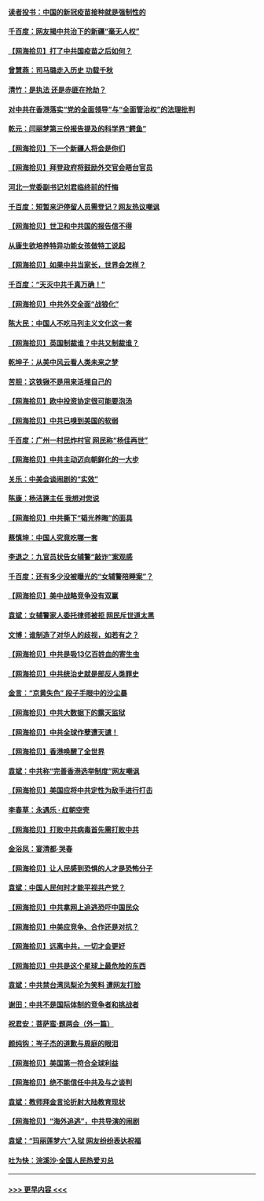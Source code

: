 #### [读者投书：中国的新冠疫苗接种就是强制性的](../pages/nsc993/n12859932.md?t=04062052) 
#### [千百度：网友揭中共治下的新疆“毫无人权”](../pages/nsc993/n12858385.md?t=04062052) 
#### [【网海拾贝】打了中共国疫苗之后如何？](../pages/nsc993/n12857866.md?t=04062052) 
#### [曾慧燕：司马璐走入历史 功载千秋](../pages/nsc993/n12856996.md?t=04062052) 
#### [清竹：是执法 还是赤匪在抢劫？](../pages/nsc993/n12856952.md?t=04062052) 
#### [对中共在香港落实“党的全面领导”与“全面管治权”的法理批判](../pages/nsc993/n12856929.md?t=04062052) 
#### [乾元：闫丽梦第三份报告提及的科学界“鳄鱼”](../pages/nsc993/n12855985.md?t=04062052) 
#### [【网海拾贝】下一个新疆人将会是你们](../pages/nsc993/n12855864.md?t=04062052) 
#### [【网海拾贝】拜登政府将鼓励外交官会晤台官员](../pages/nsc993/n12853615.md?t=04062052) 
#### [河北一党委副书记刘君临终前的忏悔](../pages/nsc993/n12849420.md?t=04062052) 
#### [千百度：短暂来沪停留人员需登记？网友热议嘲讽](../pages/nsc993/n12853497.md?t=04062052) 
#### [【网海拾贝】世卫和中共国的报告信不得](../pages/nsc993/n12850902.md?t=04062052) 
#### [从康生欲培养特异功能女孩做特工说起](../pages/nsc993/n12849289.md?t=04062052) 
#### [【网海拾贝】如果中共当家长，世界会怎样？](../pages/nsc993/n12848436.md?t=04062052) 
#### [千百度：“天灭中共千真万确！”](../pages/nsc993/n12845659.md?t=04062052) 
#### [【网海拾贝】中共外交全面“战狼化”](../pages/nsc993/n12845607.md?t=04062052) 
#### [陈大民：中国人不吃马列主义文化这一套](../pages/nsc993/n12842496.md?t=04062052) 
#### [【网海拾贝】英国制裁谁？中共又制裁谁？](../pages/nsc993/n12840909.md?t=04062052) 
#### [乾坤子：从美中风云看人类未来之梦](../pages/nsc993/n12840590.md?t=04062052) 
#### [苦胆：这铁锹不是用来活埋自己的](../pages/nsc993/n12839512.md?t=04062052) 
#### [【网海拾贝】欧中投资协定很可能要泡汤](../pages/nsc993/n12835122.md?t=04062052) 
#### [【网海拾贝】中共已嗅到美国的软弱](../pages/nsc993/n12832411.md?t=04062052) 
#### [千百度：广州一村民炸村官 网民称“杨佳再世”](../pages/nsc993/n12832380.md?t=04062052) 
#### [【网海拾贝】中共主动迈向朝鲜化的一大步](../pages/nsc993/n12829887.md?t=04062052) 
#### [关乐：中美会谈闹剧的“实效”](../pages/nsc993/n12826698.md?t=04062052) 
#### [陈康：杨洁篪主任  我想对您说](../pages/nsc993/n12826609.md?t=04062052) 
#### [【网海拾贝】中共撕下“韬光养晦”的面具](../pages/nsc993/n12826459.md?t=04062052) 
#### [蔡慎坤：中国人究竟吃哪一套](../pages/nsc993/n12826010.md?t=04062052) 
#### [李退之：九官员状告女辅警“敲诈”案观感](../pages/nsc993/n12823984.md?t=04062052) 
#### [千百度：还有多少没被曝光的“女辅警陪睡案”？](../pages/nsc993/n12822136.md?t=04062052) 
#### [【网海拾贝】美中战略竞争没有双赢](../pages/nsc993/n12822105.md?t=04062052) 
#### [袁斌：女辅警家人委托律师被拒 网民斥世道太黑](../pages/nsc993/n12822004.md?t=04062052) 
#### [文博：谁制造了对华人的歧视，如若有之？](../pages/nsc993/n12821635.md?t=04062052) 
#### [【网海拾贝】中共是吸13亿百姓血的寄生虫](../pages/nsc993/n12819191.md?t=04062052) 
#### [【网海拾贝】中共统治史就是部反人类罪史](../pages/nsc993/n12816738.md?t=04062052) 
#### [金言：“京黄失色” 段子手眼中的沙尘暴](../pages/nsc993/n12815700.md?t=04062052) 
#### [【网海拾贝】中共大数据下的露天监狱](../pages/nsc993/n12811075.md?t=04062052) 
#### [【网海拾贝】中共全球作孽遭天谴！](../pages/nsc993/n12810258.md?t=04062052) 
#### [【网海拾贝】香港唤醒了全世界](../pages/nsc993/n12809100.md?t=04062052) 
#### [袁斌：中共称“完善香港选举制度”网友嘲讽](../pages/nsc993/n12808994.md?t=04062052) 
#### [【网海拾贝】美国应将中共定性为敌手进行打击](../pages/nsc993/n12806870.md?t=04062052) 
#### [李春草：永遇乐 · 红朝空壳](../pages/nsc993/n12805365.md?t=04062052) 
#### [【网海拾贝】打败中共病毒首先需打败中共](../pages/nsc993/n12803930.md?t=04062052) 
#### [金浴凤：宴清都‧哭春](../pages/nsc993/n12801601.md?t=04062052) 
#### [【网海拾贝】让人民感到恐惧的人才是恐怖分子](../pages/nsc993/n12799347.md?t=04062052) 
#### [袁斌：中国人民何时才能平视共产党？](../pages/nsc993/n12799306.md?t=04062052) 
#### [【网海拾贝】中共拿网上追逃恐吓中国民众](../pages/nsc993/n12796905.md?t=04062052) 
#### [【网海拾贝】中美应竞争、合作还是对抗？](../pages/nsc993/n12794675.md?t=04062052) 
#### [【网海拾贝】远离中共，一切才会更好](../pages/nsc993/n12793572.md?t=04062052) 
#### [【网海拾贝】中共是这个星球上最危险的东西](../pages/nsc993/n12791400.md?t=04062052) 
#### [袁斌：中共禁台湾凤梨沦为笑料 遭网友打脸](../pages/nsc993/n12791335.md?t=04062052) 
#### [谢田：中共不是国际体制的竞争者和挑战者](../pages/nsc993/n12791212.md?t=04062052) 
#### [祝君安：菩萨蛮·题两会（外一篇）](../pages/nsc993/n12786801.md?t=04062052) 
#### [颜纯钩：岑子杰的道歉与周庭的眼泪](../pages/nsc993/n12786775.md?t=04062052) 
#### [【网海拾贝】美国第一符合全球利益](../pages/nsc993/n12786666.md?t=04062052) 
#### [【网海拾贝】绝不能信任中共及与之谈判](../pages/nsc993/n12784266.md?t=04062052) 
#### [袁斌：教师拜金言论折射大陆教育现状](../pages/nsc993/n12783868.md?t=04062052) 
#### [【网海拾贝】“海外追逃”，中共导演的闹剧](../pages/nsc993/n12781638.md?t=04062052) 
#### [袁斌：“玛丽莲梦六”入狱 网友纷纷表达祝福](../pages/nsc993/n12781432.md?t=04062052) 
#### [吐为快：浣溪沙·全国人民热爱刃总](../pages/nsc993/n12781393.md?t=04062052) 

----
#### [ >>> 更早内容 <<< ](../indexes/nsc993-earlier.md)
